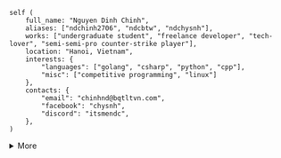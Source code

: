```rust,ignore
self (
    full_name: "Nguyen Dinh Chinh",
    aliases: ["ndchinh2706", "ndcbtw", "ndchysnh"],
    works: ["undergraduate student", "freelance developer", "tech-lover", "semi-semi-pro counter-strike player"],
    location: "Hanoi, Vietnam",
    interests: {
        "languages": ["golang", "csharp", "python", "cpp"],
        "misc": ["competitive programming", "linux"]
    },
    contacts: {
        "email": "chinhnd@bqtltvn.com",
        "facebook": "chysnh",
        "discord": "itsmendc",
    },
)
```
<details>
  <summary>More</summary>
[    ![WakaTime Report](https://wakatime.com/share/@e9f968da-f113-46fa-923a-ec14e02aef06/84a8fe4c-a568-4736-90dc-bda6456749d8.svg)
](https://wakatime.com/share/@e9f968da-f113-46fa-923a-ec14e02aef06/84a8fe4c-a568-4736-90dc-bda6456749d8.svg)
</details>
